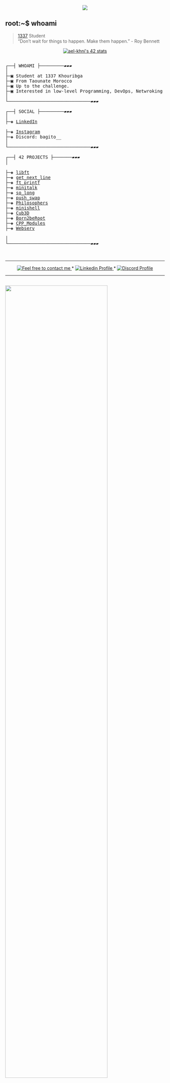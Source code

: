 </p>
<p align="center">  
<img src ="https://cdn.dribbble.com/users/2495095/screenshots/6022014/media/bde6ebc855e312547d5f791f427de779.gif">
</p>

## root:~$ whoami
>  [1337](https://1337.ma/en/) Student \
>  “Don’t wait for things to happen. Make them happen.” - Roy Bennett 


<p align="center">
<a href="https://github.com/oakoudad/badge42"><img src="https://badge.mediaplus.ma/blue/iez-zagh" alt="ael-khni's 42 stats" /></a>
</p>



<pre>

┌──┤ WHOAMI ├─────────▰▰▰
│
├─▣ Student at 1337 Khouribga
├─▣ From Taounate Morocco
├─▣ Up to the challenge.
├─▣ Interested in low-level Programming, DevOps, Netwroking and Web Development.
│
└───────────────────────────────▰▰▰

┌──┤ SOCIAL ├─────────▰▰▰
│
├─◈ <a href="https://www.linkedin.com/in/imad-ez-zaghba-8581342ab/">LinkedIn</a>
<!-- ├─◈ <a href="link here">Twitter</a> -->
├─◈ <a href="insta here">Instagram</a>
├─◈ Discord: bagito__
│
└───────────────────────────────▰▰▰

┌──┤ 42 PROJECTS ├───────▰▰▰
│
<!-- ├─◈ <a href="look to add the piscine days">Piscine 2021</a> -->
├─◈ <a href="https://github.com/iez-zagh/libft">libft</a>
├─◈ <a href="https://github.com/iez-zagh/get_next_line">get_next_line</a>
├─◈ <a href="https://github.com/iez-zagh/ft_printf">ft_printf</a>
├─◈ <a href="https://github.com/iez-zagh/minitalk">minitalk</a>
├─◈ <a href="https://github.com/iez-zagh/so_long">so_long</a>
├─◈ <a href="https://github.com/iez-zagh/push_swap">push_swap</a>
├─◈ <a href="https://github.com/iez-zagh/Philosophers">Philosophers</a>
├─◈ <a href="https://github.com/iez-zagh/minishell">minishell</a>
├─◈ <a href="https://github.com/iez-zagh/cub_3d">Cub3D</a>
├─◈ <a href="https://github.com/iez-zagh/Born2beRoot">Born2beRoot</a>
├─◈ <a href="https://github.com/iez-zagh/CPP_Modules">CPP_Modules</a>
├─◈ <a href="https://github.com/iez-zagh/webserv">Webserv</a>
<!-- ├─◈ <a href="https://github.com/iez-zagh/ft_transcendence">ft_transcendence</a> -->
│
└───────────────────────────────▰▰▰


</pre>

--------------

<p align="center">
	<a href="mailto:ezzaghba38@gmail.com">
		<img alt="Feel free to contact me" src="https://img.shields.io/badge/-Ask_me_anything-blue?style=flat&logo=Gmail&logoColor=white&link=mailto:achraf.elkhnissi@gmail.com&color=3d85c6" />
	</a>
	<span> * </span>
    <a href="https://www.linkedin.com/in/imad-ez-zaghba-8581342ab/">
        <img alt="Linkedin Profile" src="https://img.shields.io/badge/-Linkedin-0072b1?style=flat&logo=Linkedin&logoColor=white&link=https://www.linkedin.com/in/achrafelkhnissi/" />
    </a>
<!--     <span> * </span>
    <a href="https://twitter.com/suprivada">
        <img alt="Twitter Profile" src="https://img.shields.io/badge/-Twitter-0072b1?style=flat&logo=Twitter&logoColor=white&link=https://www.linkedin.com/in/achrafelkhnissi/&color=1DA1F2" />
    </a> -->
    <span> * </span>
    <a href="https://discord.com/users/1168882130844127315">
        <img alt="Discord Profile" src="https://img.shields.io/badge/-Discord-0072b1?style=flat&logo=Discord&logoColor=white&link=https://www.linkedin.com/in/achrafelkhnissi/&color=7289da" />
    </a>

</p>

---------------

<br>
<img width="80%" align="center" src="https://wakatime.com/share/@Born2Code/264d4d98-fa55-4f24-8834-697e5bb2dffd.svg">
<br>
<a width="80%" href="https://wakatime.com/@018d16f4-9561-4744-9338-4968825856af"><img width=35% src="https://wakatime.com/badge/user/018d16f4-9561-4744-9338-4968825856af.svg" alt="Total time coded since Jan 17 2024" /></a>
  <div>
<!-- 	<img alt="imadzaghba's visitors" src="https://komarev.com/ghpvc/?username=achrafelkhnissi&color=8c36db&style=flat&label=visitors" /> -->
<!-- 	<img alt="imadzaghba's followers" src="https://img.shields.io/github/followers/imad zaghba?color=blueviolet" /> -->
<!-- 	<img alt="imadzaghba's stars" src="https://img.shields.io/github/stars/achrafelkhnissi?color=blueviolet" /> -->
</p>

---------------
